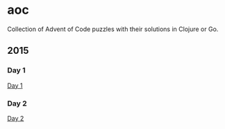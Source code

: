 # aoc
Collection of Advent of Code puzzles with their solutions in Clojure or Go.
## 2015
### Day 1
[Day 1](https://github.com/jhgiii/advent-of-code/blob/main/src/2015/day1.clj)
### Day 2
[Day 2](https://github.com/jhgiii/advent-of-code/blob/main/src/2015/day2.clj)
